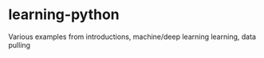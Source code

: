 # learning-python

Various examples from introductions, machine/deep learning learning, data pulling